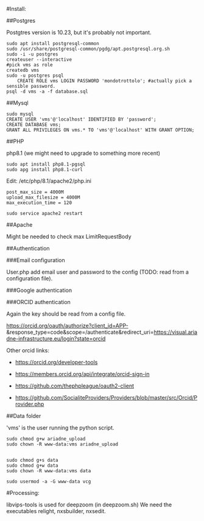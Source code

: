 #Install:


##Postgres

Postgtres version is 10.23, but it's probably not important.

```
sudo apt install postgresql-common
sudo /usr/share/postgresql-common/pgdg/apt.postgresql.org.sh
sudo -i -u postgres
createuser --interactive 
#pick vms as role
createdb vms
sudo -u postgres psql
    CREATE ROLE vms LOGIN PASSWORD 'mondotrottolo'; #actually pick a sensible password.
psql -d vms -a -f database.sql
```

##Mysql

```sudo apt install mysql-server
sudo mysql
CREATE USER 'vms'@'localhost' IDENTIFIED BY 'password';
CREATE DATABASE vms;
GRANT ALL PRIVILEGES ON vms.* TO 'vms'@'localhost' WITH GRANT OPTION;
```

##PHP

php8.1 (we might need to upgrade to something more recent)

```sudo apt install php8.1
sudo apt install php8.1-pgsql
sudo apg install php8.1-curl
```

Edit: /etc/php/8.1/apache2/php.ini

```short_open_tag = On
post_max_size = 4000M
upload_max_filesize = 4000M
max_execution_time = 120
```

```
sudo service apache2 restart
```

##Apache

Might be needed to check max LimitRequestBody


##Authentication

###Email configuration

User.php add email user and password to the config (TODO: read from a configuration file).



###Google authentication


###ORCID authentication

Again the key should be read from a config file.

https://orcid.org/oauth/authorize?client_id=APP-<Orcidkeyhere>&response_type=code&scope=/authenticate&redirect_uri=https://visual.ariadne-infrastructure.eu/login?state=orcid

Other orcid links:

* https://orcid.org/developer-tools

* https://members.orcid.org/api/integrate/orcid-sign-in

* https://github.com/thephpleague/oauth2-client

* https://github.com/SocialiteProviders/Providers/blob/master/src/Orcid/Provider.php


##Data folder

'vms' is the user running the python script.

```sudo chmod g+s ariadne_upload
sudo chmod g+w ariadne_upload
sudo chown -R www-data:vms ariadne_upload


sudo chmod g+s data
sudo chmod g+w data
sudo chown -R www-data:vms data

sudo usermod -a -G www-data vcg
```

#Processing:

libvips-tools is used for deepzoom (in deepzoom.sh)
We need the executables relight, nxsbuilder, nxsedit.

